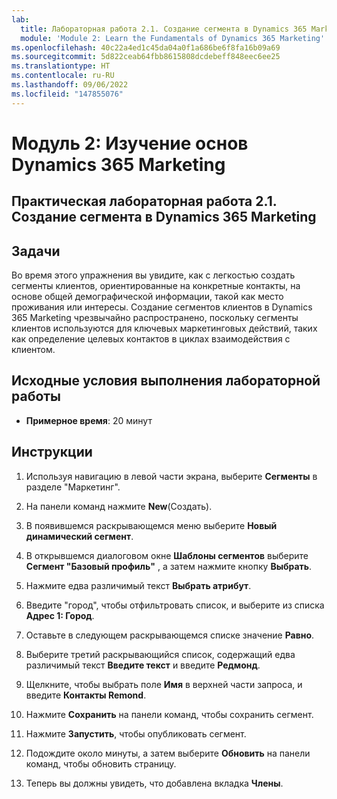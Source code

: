 ```yaml
---
lab:
  title: Лабораторная работа 2.1. Создание сегмента в Dynamics 365 Marketing
  module: 'Module 2: Learn the Fundamentals of Dynamics 365 Marketing'
ms.openlocfilehash: 40c22a4ed1c45da04a0f1a686be6f8fa16b09a69
ms.sourcegitcommit: 5d822ceab64fbb8615808dcdebeff848eec6ee25
ms.translationtype: HT
ms.contentlocale: ru-RU
ms.lasthandoff: 09/06/2022
ms.locfileid: "147855076"
---
```

<a name="module-2-learn-the-fundamentals-of-dynamics-365-marketing"></a>Модуль 2: Изучение основ Dynamics 365 Marketing
========================

## <a name="practice-lab-21---create-a-segment-in-dynamics-365-marketing"></a>Практическая лабораторная работа 2.1. Создание сегмента в Dynamics 365 Marketing

## <a name="objectives"></a>Задачи

Во время этого упражнения вы увидите, как с легкостью создать сегменты клиентов, ориентированные на конкретные контакты, на основе общей демографической информации, такой как место проживания или интересы. Создание сегментов клиентов в Dynamics 365 Marketing чрезвычайно распространено, поскольку сегменты клиентов используются для ключевых маркетинговых действий, таких как определение целевых контактов в циклах взаимодействия с клиентом.

## <a name="lab-setup"></a>Исходные условия выполнения лабораторной работы

  - **Примерное время**: 20 минут

## <a name="instructions"></a>Инструкции


1. Используя навигацию в левой части экрана, выберите **Сегменты** в разделе "Маркетинг".  

2. На панели команд нажмите **New**(Создать).

3. В появившемся раскрывающемся меню выберите **Новый динамический сегмент**.

4. В открывшемся диалоговом окне **Шаблоны сегментов** выберите **Сегмент "Базовый профиль"** , а затем нажмите кнопку **Выбрать**.

5. Нажмите едва различимый текст **Выбрать атрибут**.

6. Введите "город", чтобы отфильтровать список, и выберите из списка **Адрес 1: Город**.

7. Оставьте в следующем раскрывающемся списке значение **Равно**. 

8. Выберите третий раскрывающийся список, содержащий едва различимый текст **Введите текст** и введите **Редмонд**.

9. Щелкните, чтобы выбрать поле **Имя** в верхней части запроса, и введите **Контакты Remond**.

10. Нажмите **Сохранить** на панели команд, чтобы сохранить сегмент.

11. Нажмите **Запустить**, чтобы опубликовать сегмент.

12. Подождите около минуты, а затем выберите **Обновить** на панели команд, чтобы обновить страницу. 

13. Теперь вы должны увидеть, что добавлена вкладка **Члены**. 
